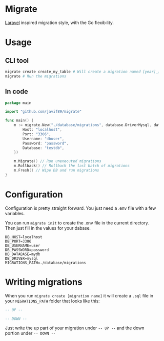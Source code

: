 # Migrate

[Laravel](https://laravel.com/docs/11.x/migrations) inspired migration style, with the Go flexibility.

# Usage

## CLI tool

```bash
migrate create create_my_table # Will create a migration named [year]_[month]_[day]_hms_create_my_table.sql in your migration path
migrate # Run the migrations
```

## In code

```go
package main

import "github.com/javif89/migrate"

func main() {
    m := migrate.New("./database/migrations", database.DriverMysql, database.Config{
        Host: "localhost",
        Port: "3306",
        Username: "dbuser",
        Password: "password",
        Database: "testdb",
    })

    m.Migrate() // Run unexecuted migrations
    m.Rollback() // Rollback the last batch of migrations
    m.Fresh() // Wipe DB and run migrations
}
```

# Configuration

Configuration is pretty straight forward. You just need a .env file with a few variables.

You can run `migrate init` to create the .env file in the current directory. Then just fill in the
values for your dabase.

```dotenv
DB_HOST=localhost
DB_PORT=3306
DB_USERNAME=user
DB_PASSWORD=password
DB_DATABASE=mydb
DB_DRIVER=mysql
MIGRATIONS_PATH=./database/migrations
```

# Writing migrations

When you run `migrate create [migration name]` it will create a `.sql` file in your `MIGRATIONS_PATH` folder
that looks like this:

```sql
-- UP --

-- DOWN --
```

Just write the up part of your migration under `-- UP --` and the down portion under `-- DOWN --`